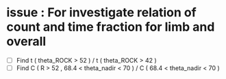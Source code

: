 # issue : For investigate relation of count and time fraction for limb and overall
* [ ] Find t ( theta_ROCK > 52 ) / t ( theta_ROCK > 42 )
* [ ] Find C ( R > 52 , 68.4 < theta_nadir < 70 ) / C ( 68.4 < theta_nadir < 70 )